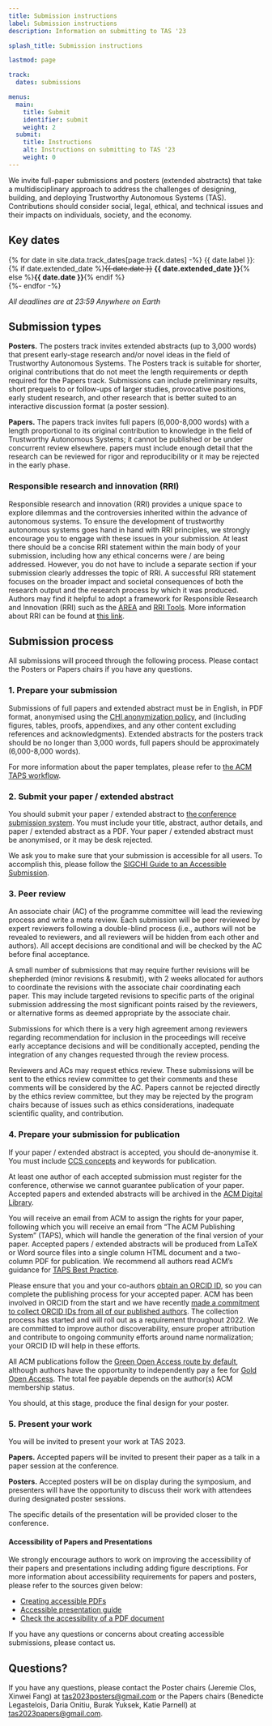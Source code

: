 ```yaml
---
title: Submission instructions
label: Submission instructions
description: Information on submitting to TAS '23

splash_title: Submission instructions

lastmod: page

track:
  dates: submissions

menus:
  main:
    title: Submit
    identifier: submit
    weight: 2
  submit:
    title: Instructions
    alt: Instructions on submitting to TAS '23
    weight: 0
---
```


We invite full-paper submissions and posters (extended abstracts) that take a multidisciplinary approach to address the challenges of designing, building, and deploying Trustworthy Autonomous Systems (TAS). Contributions should consider social, legal, ethical, and technical issues and their impacts on individuals, society, and the economy.  

## Key dates

{% for date in site.data.track_dates[page.track.dates] -%}
{{ date.label }}: {% if date.extended_date %}<strike>{{ date.date }}</strike> <strong>{{ date.extended_date }}</strong>{% else %}<strong>{{ date.date }}</strong>{% endif %}<br>
{%- endfor -%}

<em class="small">All deadlines are at 23:59 Anywhere on Earth</em>

## Submission types 

**Posters.** The posters track invites extended abstracts (up to 3,000 words) that present early-stage research and/or novel ideas in the field of Trustworthy Autonomous Systems. The Posters track is suitable for shorter, original contributions that do not meet the length requirements or depth required for the Papers track. Submissions can include preliminary results, short prequels to or follow-ups of larger studies, provocative positions, early student research, and other research that is better suited to an interactive discussion format (a poster session). 

**Papers.** The papers track invites full papers (6,000-8,000 words) with a length proportional to its original contribution to knowledge in the field of Trustworthy Autonomous Systems; it cannot be published or be under concurrent review elsewhere. papers must include enough detail that the research can be reviewed for rigor and reproducibility or it may be rejected in the early phase.

### Responsible research and innovation (RRI)

Responsible research and innovation (RRI) provides a unique space to explore dilemmas and the controversies inherited within the advance of autonomous systems. To ensure the development of trustworthy autonomous systems goes hand in hand with RRI principles, we strongly encourage you to engage with these issues in your submission. At least there should be a concise RRI statement within the main body of your submission, including how any ethical concerns were / are being addressed. However, you do not have to include a separate section if your submission clearly addresses the topic of RRI. A successful RRI statement focuses on the broader impact and societal consequences of both the research output and the research process by which it was produced. Authors may find it helpful to adopt a framework for Responsible Research and Innovation (RRI) such as the [AREA](https://www.ukri.org/about-us/epsrc/our-policies-and-standards/framework-for-responsible-innovation/ "UKRI guidance to Anticipate, reflect, engage, act") and [RRI Tools](https://rri-tools.eu/ "RRI Toolkit from the European Union"). More information about RRI can be found at [this link](https://tas.ac.uk/responsible-research-and-innovation/ "Guidance on RRI from the Trustworthy Autonomous Systems Hub"). 

## Submission process
All submissions will proceed through the following process. Please contact the Posters or Papers chairs if you have any questions.

### 1. Prepare your submission

Submissions of full papers and extended abstract must be in English, in PDF format, anonymised using the [CHI anonymization policy](https://chi2022.acm.org/for-authors/presenting/papers/chi-anonymization-policy/ "ACM CHI 2022 Anonymization Policy"), and (including figures, tables, proofs, appendixes, and any other content excluding references and acknowledgments). Extended abstracts for the posters track should be no longer than 3,000 words, full papers should be approximately (6,000-8,000 words). 

For more information about the paper templates, please refer to [the ACM TAPS workflow](https://authors.acm.org/proceedings/production-information/taps-production-workflow).

<!--You must use the [ACM LaTeX or Word templates](https://www.acm.org/publications/proceedings-template "ACM templates for Microsoft Word and LaTeX") to prepare your submission.  LaTeX users may start their work by using the official ACM template available on [Overleaf](https://www.overleaf.com/latex/templates/acm-conference-proceedings-primary-article-template/wbvnghjbzwpc "ACM Primary Article Template templates on Overleaf"), which we strongly encourage. LaTeX users should have the following document class: <code>\documentclass[sigconf, screen, review, anonymous]{acmart}</code> for submission.

Word users should use [the double-column "Interim Template"](https://www.acm.org/publications/proceedings-template#h-interim-template "ACM Interim Template for submissions") during submission and review and should be prepared to submit to TAPS _approximately one week earlier_ than the stated camera-ready deadline. Word users may be required to reimplement their paper, if accepted, into the correct document format for the publishing process. ACM's CCS concepts and keywords are not required for submission and peer review but are required if your paper is accepted and published by the ACM.

For more information about the paper templates, please refer to [ACM Primary Article Template](https://www.acm.org/publications/proceedings-template "Information on ACM Primary Article Template") page.-->


### 2. Submit your paper / extended abstract

You should submit your paper / extended abstract to [the conference submission system](https://easychair.org/my/conference?conf=tas23 "TAS '23 EasyChair"). You must include your title, abstract, author details, and paper / extended abstract as a PDF. Your paper / extended abstract must be anonymised, or it may be desk rejected.

We ask you to make sure that your submission is accessible for all users. To accomplish this, please follow the [SIGCHI Guide to an Accessible Submission](https://sigchi.org/conferences/author-resources/accessibility-guide/ "Read the ACM SIGCHI Guide to an Accessible Submission").

### 3. Peer review

An associate chair (AC) of the programme committee will lead the reviewing process and write a meta review. Each submission will be peer reviewed by expert reviewers following a double-blind process (i.e., authors will not be revealed to reviewers, and all reviewers will be hidden from each other and authors). All accept decisions are conditional and will be checked by the AC before final acceptance.

A small number of submissions that may require further revisions will be shepherded (minor revisions & resubmit), with 2 weeks allocated for authors to coordinate the revisions with the associate chair coordinating each paper. This may include targeted revisions to specific parts of the original submission addressing the most significant points raised by the reviewers, or alternative forms as deemed appropriate by the associate chair. 

Submissions for which there is a very high agreement among reviewers regarding recommendation for inclusion in the proceedings will receive early acceptance decisions and will be conditionally accepted, pending the integration of any changes requested through the review process.

Reviewers and ACs may request ethics review. These submissions will be sent to the ethics review committee to get their comments and these comments will be considered by the AC. Papers cannot be rejected directly by the ethics review committee, but they may be rejected by the program chairs because of issues such as ethics considerations, inadequate scientific quality, and contribution.

### 4. Prepare your submission for publication

If your paper / extended abstract is accepted, you should de-anonymise it. You must include [CCS concepts](https://dl.acm.org/ccs "ACM Computing Classification System concepts") and keywords for publication.

At least one author of each accepted submission must register for the conference, otherwise we cannot guarantee publication of your paper. Accepted papers and extended abstracts will be archived in the [ACM Digital Library](http://dl.acm.org/ "ACM Digital Library").

You will receive an email from ACM to assign the rights for your paper, following which you will receive an email from “The ACM Publishing System” (TAPS), which will handle the generation of the final version of your paper. Accepted papers / extended abstracts will be produced from LaTeX or Word source files into a single column HTML document and a two-column PDF for publication. We recommend all authors read ACM’s guidance for [TAPS Best Practice](https://www.acm.org/publications/taps/taps-best-practices "ACM guide on best practices with The ACM Publishing System").

Please ensure that you and your co-authors [obtain an ORCID ID](https://orcid.org/register "Register for an ORCID ID"), so you can complete the publishing process for your accepted paper. ACM has been involved in ORCID from the start and we have recently [made a commitment to collect ORCID IDs from all of our published authors](https://authors.acm.org/author-resources/orcid-faqs "ACM committment to collect ORCID IDs from all authors"). The collection process has started and will roll out as a requirement throughout 2022. We are committed to improve author discoverability, ensure proper attribution and contribute to ongoing community efforts around name normalization; your ORCID ID will help in these efforts.

All ACM publications follow the [Green Open Access route by default](https://www.acm.org/publications/openaccess#green "Details on ACM's Green Open Access policies"), although authors have the opportunity to independently pay a fee for [Gold Open Access](https://www.acm.org/publications/openaccess#oapricing "Details on Gold Open Access pricing for ACM publications"). The total fee payable depends on the author(s) ACM membership status.

You should, at this stage, produce the final design for your poster.

### 5. Present your work
You will be invited to present your work at TAS 2023. 

**Papers.** Accepted papers will be invited to present their paper as a talk in a paper session at the conference. 

**Posters.** Accepted posters will be on display during the symposium, and presenters will have the opportunity to discuss their work with attendees during designated poster sessions. 

The specific details of the presentation will be provided closer to the conference.

#### Accessibility of Papers and Presentations 

We strongly encourage authors to work on improving the accessibility of their papers and presentations including adding figure descriptions. For more information about accessibility requirements for papers and posters, please refer to the sources given below:

 * [Creating accessible PDFs](https://sigchi.org/conferences/author-resources/accessibility-guide/)
 * [Accessible presentation guide](http://www.sigaccess.org/welcome-to-sigaccess/resources/accessible-presentation-guide/)
* [Check the accessibility of a PDF document](https://checkers.eiii.eu/en/pdfcheck/)

If you have any questions or concerns about creating accessible submissions, please contact us.


## Questions?

If you have any questions, please contact the Poster chairs (Jeremie Clos,  Xinwei Fang) at [tas2023posters@gmail.com](mailto:tas2023posters@gmail.com "Send an email to the TAS '23 Posters chairs") or the Papers chairs (Benedicte Legastelois, Daria Onitiu, Burak Yuksek, Katie Parnell) at [tas2023papers@gmail.com](mailto:tas2023papers@gmail.com  "Send an email to the TAS '23 Papers chairs").  




